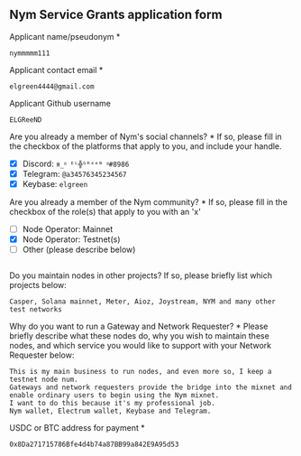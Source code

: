 Nym Service Grants application form 
------------------------------------

Applicant name/pseudonym *
```
nymmmmm111
```

Applicant contact email *
```
elgreen4444@gmail.com
```

Applicant Github username
```
ELGReeND
```

Are you already a member of Nym's social channels? * 
If so, please fill in the checkbox of the platforms that apply to you, and include your handle. 
- [x] Discord: `я_ᴽ ᴱᴸ╬ᴳᴿᵉᵉᴺ ᴽ#8986`
- [x] Telegram: `@a34576345234567`
- [x] Keybase: `elgreen`

Are you already a member of the Nym community? * 
If so, please fill in the checkbox of the role(s) that apply to you with an 'x' 
- [ ] Node Operator: Mainnet 
- [x] Node Operator: Testnet(s)
- [ ] Other (please describe below)
```
```

Do you maintain nodes in other projects? 
If so, please briefly list which projects below: 
```
Casper, Solana mainnet, Meter, Aioz, Joystream, NYM and many other test networks
```

Why do you want to run a Gateway and Network Requester? * 
Please briefly describe what these nodes do, why you wish to maintain these nodes, and which service you would like to support with your Network Requester below: 
```
This is my main business to run nodes, and even more so, I keep a testnet node num.
Gateways and network requesters provide the bridge into the mixnet and enable ordinary users to begin using the Nym mixnet.
I want to do this because it's my professional job.
Nym wallet, Electrum wallet, Keybase and Telegram.
```

USDC or BTC address for payment * 
```
0x8Da271715786Bfe4d4b74a87BB99a842E9A95d53
```
